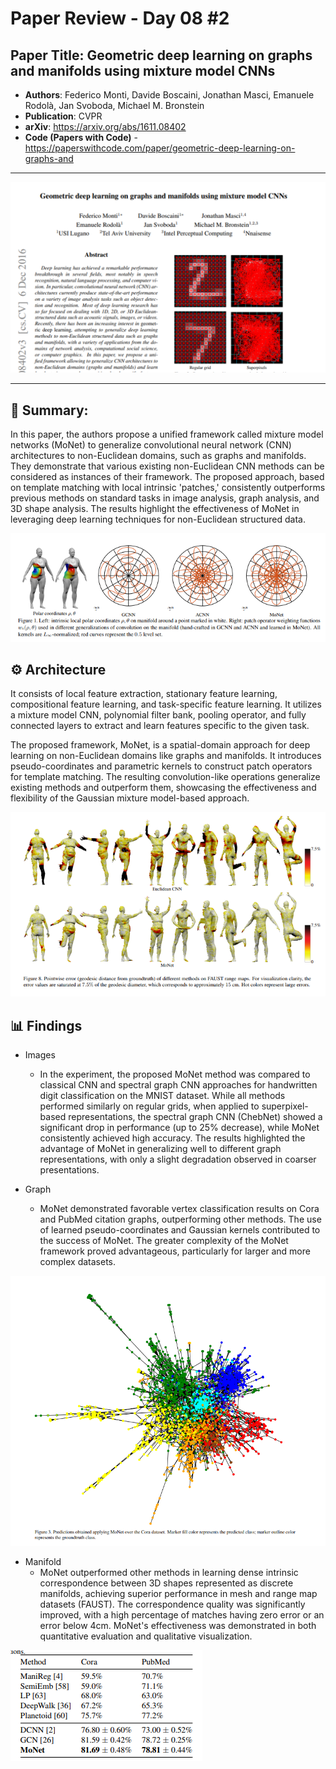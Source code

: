 # Paper Review - Day 08 #2

## **Paper Title**: Geometric deep learning on graphs and manifolds using mixture model CNNs
- **Authors**: Federico Monti, Davide Boscaini, Jonathan Masci, Emanuele Rodolà, Jan Svoboda, Michael M. Bronstein
- **Publication**: CVPR
- **arXiv**: https://arxiv.org/abs/1611.08402
- **Code (Papers with Code)** - https://paperswithcode.com/paper/geometric-deep-learning-on-graphs-and
---

![](./figs/008-2/1.png)

---

## 🧾 Summary: 
In this paper, the authors propose a unified framework called mixture model networks (MoNet) to generalize convolutional neural network (CNN) architectures to non-Euclidean domains, such as graphs and manifolds. They demonstrate that various existing non-Euclidean CNN methods can be considered as instances of their framework. The proposed approach, based on template matching with local intrinsic 'patches,' consistently outperforms previous methods on standard tasks in image analysis, graph analysis, and 3D shape analysis. The results highlight the effectiveness of MoNet in leveraging deep learning techniques for non-Euclidean structured data.

![](./figs/008-2/2.png)

## ⚙️ Architecture
It consists of local feature extraction, stationary feature learning, compositional feature learning, and task-specific feature learning. It utilizes a mixture model CNN, polynomial filter bank, pooling operator, and fully connected layers to extract and learn features specific to the given task.

The proposed framework, MoNet, is a spatial-domain approach for deep learning on non-Euclidean domains like graphs and manifolds. It introduces pseudo-coordinates and parametric kernels to construct patch operators for template matching. The resulting convolution-like operations generalize existing methods and outperform them, showcasing the effectiveness and flexibility of the Gaussian mixture model-based approach.

![](./figs/008-2/5.png)

## 📊 Findings 
- Images
  - In the experiment, the proposed MoNet method was compared to classical CNN and spectral graph CNN approaches for handwritten digit classification on the MNIST dataset. While all methods performed similarly on regular grids, when applied to superpixel-based representations, the spectral graph CNN (ChebNet) showed a significant drop in performance (up to 25% decrease), while MoNet consistently achieved high accuracy. The results highlighted the advantage of MoNet in generalizing well to different graph representations, with only a slight degradation observed in coarser presentations.

- Graph
  - MoNet demonstrated favorable vertex classification results on Cora and PubMed citation graphs, outperforming other methods. The use of learned pseudo-coordinates and Gaussian kernels contributed to the success of MoNet. The greater complexity of the MoNet framework proved advantageous, particularly for larger and more complex datasets.
  
![](./figs/008-2/3.png)


- Manifold
  - MoNet outperformed other methods in learning dense intrinsic correspondence between 3D shapes represented as discrete manifolds, achieving superior performance in mesh and range map datasets (FAUST). The correspondence quality was significantly improved, with a high percentage of matches having zero error or an error below 4cm. MoNet's effectiveness was demonstrated in both quantitative evaluation and qualitative visualization.

![](./figs/008-2/4.png)


